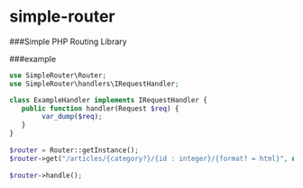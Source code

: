 # simple-router

###Simple PHP Routing Library

###example

```php
use SimpleRouter\Router;
use SimpleRouter\handlers\IRequestHandler;

class ExampleHandler implements IRequestHandler {
   public function handler(Request $req) {
        var_dump($req);
   }
}
 
$router = Router::getInstance();
$router->get("/articles/{category?}/{id : integer}/{format? = html}", new ExampleHandler);
 
$router->handle();
```

